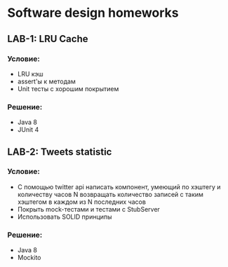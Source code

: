 # Software design homeworks

## LAB-1: LRU Cache

### Условие:

* LRU кэш
* assert'ы к методам
* Unit тесты с хорошим покрытием

### Решение:

* Java 8
* JUnit 4

## LAB-2: Tweets statistic

### Условие:

* С помощью twitter api написать компонент, умеющий по хэштегу и количеству часов N возвращать количество записей с таким хэштегом в каждом из N последних часов
* Покрыть mock-тестами и тестами с StubServer
* Использовать SOLID принципы

### Решение:

* Java 8
* Mockito
